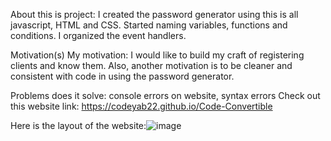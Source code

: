 About this is project: I created the password generator using this is all javascript, HTML and CSS.
Started naming variables, functions and conditions. I organized the event handlers. 

Motivation(s)
My motivation: I would like to build my craft of registering clients
and know them. Also, another motivation is to be cleaner and 
consistent with code in using the password generator. 

Problems does it solve:
console errors on website,
syntax errors
Check out this website link: https://codeyab22.github.io/Code-Convertible


Here is the layout of the website:![image](https://drive.google.com/uc?=d1qfUnxV0oKnkFd34dMYewBw3bKQFDdgH8)
